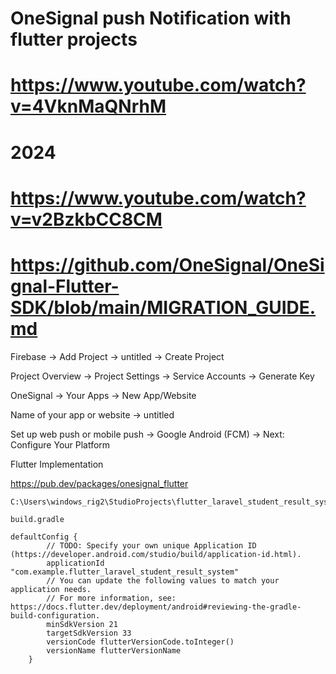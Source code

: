 # OneSignal push Notification with flutter projects

# https://www.youtube.com/watch?v=4VknMaQNrhM

# 2024
# https://www.youtube.com/watch?v=v2BzkbCC8CM

# https://github.com/OneSignal/OneSignal-Flutter-SDK/blob/main/MIGRATION_GUIDE.md

Firebase -> Add Project -> untitled -> Create Project

Project Overview -> Project Settings -> Service Accounts -> Generate Key




OneSignal -> Your Apps -> New App/Website 

Name of your app or website -> untitled

Set up web push or mobile push -> Google Android (FCM) -> Next: Configure Your Platform



Flutter Implementation

https://pub.dev/packages/onesignal_flutter



```
C:\Users\windows_rig2\StudioProjects\flutter_laravel_student_result_system\android\app\build.gradle
```

```
build.gradle
```

```
defaultConfig {
        // TODO: Specify your own unique Application ID (https://developer.android.com/studio/build/application-id.html).
        applicationId "com.example.flutter_laravel_student_result_system"
        // You can update the following values to match your application needs.
        // For more information, see: https://docs.flutter.dev/deployment/android#reviewing-the-gradle-build-configuration.
        minSdkVersion 21
        targetSdkVersion 33
        versionCode flutterVersionCode.toInteger()
        versionName flutterVersionName
    }
```

